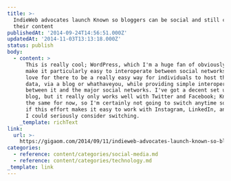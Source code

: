 ```yaml
---
title: >-
  IndieWeb advocates launch Known so bloggers can be social and still control
  their content
publishedAt: '2014-09-24T14:56:51.000Z'
updatedAt: '2014-11-03T13:13:18.000Z'
status: publish
body:
  - content: >
      This is really cool; WordPress, which I'm a huge fan of obviously, doesn't
      make it particularly easy to interoperate between social networks. I'd
      love for there to be a really easy way for individuals to host their own
      data, via a blog or whathaveyou, while providing simple interoperability
      between it and the major social networks. I've got a decent set up for my
      blog, but it really only works well with Twitter and Facebook; Known works
      the same for now, so I'm certainly not going to switch anytime soon, but
      if this effort makes it easy to work with Instagram, LinkedIn, and Tumblr,
      I could seriously consider switching.
    _template: richText
link:
  url: >-
    https://gigaom.com/2014/09/11/indieweb-advocates-launch-known-so-bloggers-can-be-social-and-still-control-their-content/
categories:
  - reference: content/categories/social-media.md
  - reference: content/categories/technology.md
_template: link
---
```



